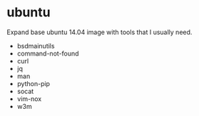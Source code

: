 # ubuntu
Expand base ubuntu 14.04 image with tools that I usually need.
  * bsdmainutils
  * command-not-found
  * curl
  * jq
  * man
  * python-pip
  * socat
  * vim-nox
  * w3m
